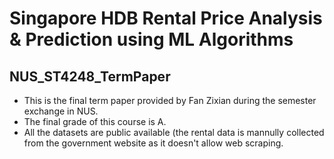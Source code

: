 # Singapore HDB Rental Price Analysis & Prediction using ML Algorithms
## NUS_ST4248_TermPaper

- This is the final term paper provided by Fan Zixian during the semester exchange in NUS.
- The final grade of this course is A.
- All the datasets are public available (the rental data is mannully collected from the government website as it doesn't allow web scraping.
